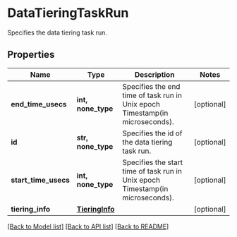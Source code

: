 # DataTieringTaskRun

Specifies the data tiering task run.

## Properties
Name | Type | Description | Notes
------------ | ------------- | ------------- | -------------
**end_time_usecs** | **int, none_type** | Specifies the end time of task run in Unix epoch Timestamp(in microseconds). | [optional] 
**id** | **str, none_type** | Specifies the id of the data tiering task run. | [optional] 
**start_time_usecs** | **int, none_type** | Specifies the start time of task run in Unix epoch Timestamp(in microseconds). | [optional] 
**tiering_info** | [**TieringInfo**](TieringInfo.md) |  | [optional] 

[[Back to Model list]](../README.md#documentation-for-models) [[Back to API list]](../README.md#documentation-for-api-endpoints) [[Back to README]](../README.md)


